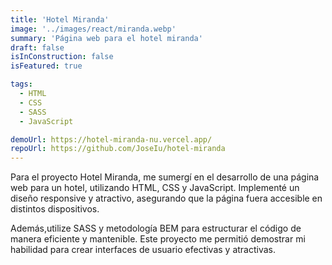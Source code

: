 ```yaml
---
title: 'Hotel Miranda'
image: '../images/react/miranda.webp'
summary: 'Página web para el hotel miranda'
draft: false
isInConstruction: false
isFeatured: true

tags:
  - HTML
  - CSS
  - SASS
  - JavaScript

demoUrl: https://hotel-miranda-nu.vercel.app/
repoUrl: https://github.com/JoseIu/hotel-miranda
---
```


Para el proyecto Hotel Miranda, me sumergí en el desarrollo de una página web para un hotel, utilizando HTML, CSS y JavaScript. Implementé un diseño responsive y atractivo, asegurando que la página fuera accesible en distintos dispositivos.

Además,utilize SASS y metodología BEM para estructurar el código de manera eficiente y mantenible. Este proyecto me permitió demostrar mi habilidad para crear interfaces de usuario efectivas y atractivas.
